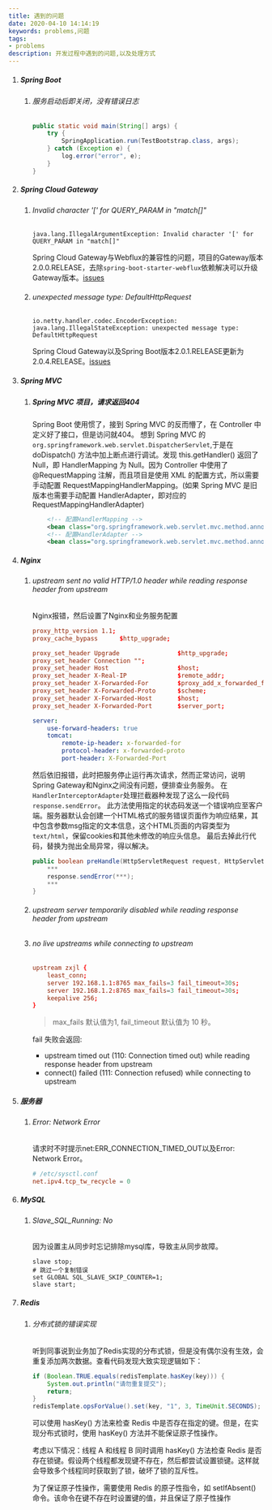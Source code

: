 ```yaml
---
title: 遇到的问题
date: 2020-04-10 14:14:19
keywords: problems,问题
tags:
- problems
description: 开发过程中遇到的问题,以及处理方式
---
```

1. ##### Spring Boot

    1. ###### 服务启动后即关闭，没有错误日志

        ```java
        public static void main(String[] args) {
            try {
                SpringApplication.run(TestBootstrap.class, args);
            } catch (Exception e) {
                log.error("error", e);
            }
        }
        ```

2. ##### Spring Cloud Gateway

    1. ###### Invalid character '[' for QUERY_PARAM in "match[]"

        ```vim
        java.lang.IllegalArgumentException: Invalid character '[' for QUERY_PARAM in "match[]"
        ```
        Spring Cloud Gateway与Webflux的兼容性的问题，项目的Gateway版本2.0.0.RELEASE，去除`spring-boot-starter-webflux`依赖解决可以升级Gateway版本。[issues](https://github.com/spring-cloud/spring-cloud-gateway/issues/462)

    2. ###### unexpected message type: DefaultHttpRequest

        ```vim
        io.netty.handler.codec.EncoderException: java.lang.IllegalStateException: unexpected message type: DefaultHttpRequest
        ```
        Spring Cloud Gateway以及Spring Boot版本2.0.1.RELEASE更新为2.0.4.RELEASE。[issues](https://github.com/reactor/reactor-netty/issues/177)

3. ##### Spring MVC
   
    1. ##### Spring MVC 项目，请求返回404
        Spring Boot 使用惯了，接到 Spring MVC 的反而懵了，在 Controller 中定义好了接口，但是访问就404。
        想到 Spring MVC 的 `org.springframework.web.servlet.DispatcherServlet`,于是在 doDispatch() 方法中加上断点进行调试。发现 this.getHandler() 返回了 Null，即 HandlerMapping 为 Null。因为 Controller 中使用了 @RequestMapping 注解，而且项目是使用 XML 的配置方式，所以需要手动配置 RequestMappingHandlerMapping。(如果 Spring MVC 是旧版本也需要手动配置 HandlerAdapter，即对应的RequestMappingHandlerAdapter)
        ```xml
        	<!-- 配置HandlerMapping -->
            <bean class="org.springframework.web.servlet.mvc.method.annotation.RequestMappingHandlerMapping" />
            <!-- 配置HandlerAdapter -->
            <bean class="org.springframework.web.servlet.mvc.method.annotation.RequestMappingHandlerAdapter" />
        ```


4. ##### Nginx

    1. ###### upstream sent no valid HTTP/1.0 header while reading response header from upstream

        Nginx报错，然后设置了Nginx和业务服务配置
        ```conf
        proxy_http_version 1.1;
        proxy_cache_bypass      $http_upgrade;

        proxy_set_header Upgrade                $http_upgrade;
        proxy_set_header Connection "";
        proxy_set_header Host                   $host;
        proxy_set_header X-Real-IP              $remote_addr;
        proxy_set_header X-Forwarded-For        $proxy_add_x_forwarded_for;
        proxy_set_header X-Forwarded-Proto      $scheme;
        proxy_set_header X-Forwarded-Host       $host;
        proxy_set_header X-Forwarded-Port       $server_port;
        ```
        ```yml
        server:
            use-forward-headers: true
            tomcat:
                remote-ip-header: x-forwarded-for
                protocol-header: x-forwarded-proto
                port-header: X-Forwarded-Port
        ```
        
        然后依旧报错，此时把服务停止运行再次请求，然而正常访问，说明Spring Gateway和Nginx之间没有问题，便排查业务服务。
        在`HandlerInterceptorAdapter`处理拦截器种发现了这么一段代码`response.sendError`。
        此方法使用指定的状态码发送一个错误响应至客户端。服务器默认会创建一个HTML格式的服务错误页面作为响应结果，其中包含参数msg指定的文本信息，这个HTML页面的内容类型为`text/html`，保留cookies和其他未修改的响应头信息。
        最后去掉此行代码，替换为抛出全局异常，得以解决。
        ```java
        public boolean preHandle(HttpServletRequest request, HttpServletResponse response, Object handler) throws Exception {
            ***
            response.sendError(***);
            ***
        }
        ```

    2. ###### upstream server temporarily disabled while reading response header from upstream
    3. ###### no live upstreams while connecting to upstream

        ```conf
        upstream zxjl {
            least_conn;
            server 192.168.1.1:8765 max_fails=3 fail_timeout=30s;
            server 192.168.1.2:8765 max_fails=3 fail_timeout=30s;
            keepalive 256;
        }
        ```

        > max_fails 默认值为1, fail_timeout 默认值为 10 秒。

        fail 失败会返回:
        - upstream timed out (110: Connection timed out) while reading response header from upstream
        - connect() failed (111: Connection refused) while connecting to upstream

5. ##### 服务器

    1. ###### Error: Network Error
        请求时不时提示net:ERR_CONNECTION_TIMED_OUT以及Error: Network Error。
        ```conf
        # /etc/sysctl.conf
        net.ipv4.tcp_tw_recycle = 0
        ```

6. ##### MySQL

    1. ###### Slave_SQL_Running: No

        因为设置主从同步时忘记排除mysql库，导致主从同步故障。
        ```bin
        slave stop;
        # 跳过一个复制错误
        set GLOBAL SQL_SLAVE_SKIP_COUNTER=1;
        slave start;
        ```

7. ##### Redis

   1. ###### 分布式锁的错误实现
        听到同事说到业务加了Redis实现的分布式锁，但是没有偶尔没有生效，会重复添加两次数据。查看代码发现大致实现逻辑如下：
        ```java
        if (Boolean.TRUE.equals(redisTemplate.hasKey(key))) {
            System.out.println("请勿重复提交");
            return;
        }
        redisTemplate.opsForValue().set(key, "1", 3, TimeUnit.SECONDS);
        ```
        可以使用 hasKey() 方法来检查 Redis 中是否存在指定的键。但是，在实现分布式锁时，使用 hasKey() 方法并不能保证原子性操作。

        考虑以下情况：线程 A 和线程 B 同时调用 hasKey() 方法检查 Redis 是否存在锁键。假设两个线程都发现键不存在，然后都尝试设置锁键。这样就会导致多个线程同时获取到了锁，破坏了锁的互斥性。

        为了保证原子性操作，需要使用 Redis 的原子性指令，如 setIfAbsent() 命令。该命令在键不存在时设置键的值，并且保证了原子性操作